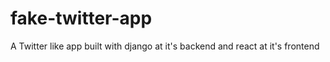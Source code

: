# fake-twitter-app
A Twitter like app built with django at it's backend and react at it's frontend 
